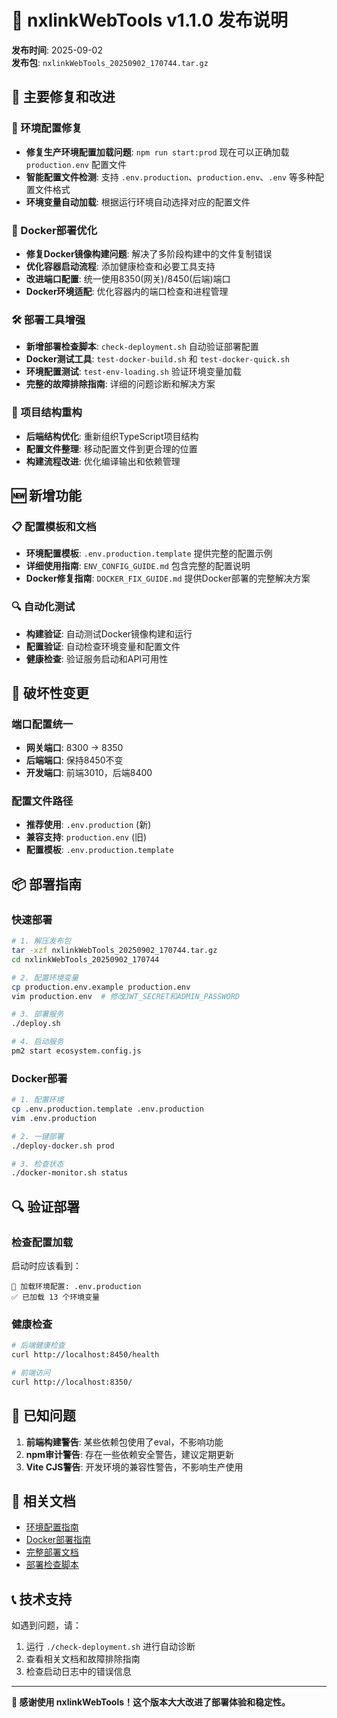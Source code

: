 # 🚀 nxlinkWebTools v1.1.0 发布说明

**发布时间**: 2025-09-02  
**发布包**: `nxlinkWebTools_20250902_170744.tar.gz`

## 🎯 主要修复和改进

### 🔧 环境配置修复
- **修复生产环境配置加载问题**: `npm run start:prod` 现在可以正确加载 `production.env` 配置文件
- **智能配置文件检测**: 支持 `.env.production`、`production.env`、`.env` 等多种配置文件格式
- **环境变量自动加载**: 根据运行环境自动选择对应的配置文件

### 🐳 Docker部署优化
- **修复Docker镜像构建问题**: 解决了多阶段构建中的文件复制错误
- **优化容器启动流程**: 添加健康检查和必要工具支持
- **改进端口配置**: 统一使用8350(网关)/8450(后端)端口
- **Docker环境适配**: 优化容器内的端口检查和进程管理

### 🛠️ 部署工具增强
- **新增部署检查脚本**: `check-deployment.sh` 自动验证部署配置
- **Docker测试工具**: `test-docker-build.sh` 和 `test-docker-quick.sh`
- **环境配置测试**: `test-env-loading.sh` 验证环境变量加载
- **完整的故障排除指南**: 详细的问题诊断和解决方案

### 📁 项目结构重构
- **后端结构优化**: 重新组织TypeScript项目结构
- **配置文件整理**: 移动配置文件到更合理的位置
- **构建流程改进**: 优化编译输出和依赖管理

## 🆕 新增功能

### 📋 配置模板和文档
- **环境配置模板**: `.env.production.template` 提供完整的配置示例
- **详细使用指南**: `ENV_CONFIG_GUIDE.md` 包含完整的配置说明
- **Docker修复指南**: `DOCKER_FIX_GUIDE.md` 提供Docker部署的完整解决方案

### 🔍 自动化测试
- **构建验证**: 自动测试Docker镜像构建和运行
- **配置验证**: 自动检查环境变量和配置文件
- **健康检查**: 验证服务启动和API可用性

## 🔄 破坏性变更

### 端口配置统一
- **网关端口**: 8300 → 8350
- **后端端口**: 保持8450不变
- **开发端口**: 前端3010，后端8400

### 配置文件路径
- **推荐使用**: `.env.production` (新)
- **兼容支持**: `production.env` (旧)
- **配置模板**: `.env.production.template`

## 📦 部署指南

### 快速部署
```bash
# 1. 解压发布包
tar -xzf nxlinkWebTools_20250902_170744.tar.gz
cd nxlinkWebTools_20250902_170744

# 2. 配置环境变量
cp production.env.example production.env
vim production.env  # 修改JWT_SECRET和ADMIN_PASSWORD

# 3. 部署服务
./deploy.sh

# 4. 启动服务
pm2 start ecosystem.config.js
```

### Docker部署
```bash
# 1. 配置环境
cp .env.production.template .env.production
vim .env.production

# 2. 一键部署
./deploy-docker.sh prod

# 3. 检查状态
./docker-monitor.sh status
```

## 🔍 验证部署

### 检查配置加载
启动时应该看到：
```
🔧 加载环境配置: .env.production
✅ 已加载 13 个环境变量
```

### 健康检查
```bash
# 后端健康检查
curl http://localhost:8450/health

# 前端访问
curl http://localhost:8350/
```

## 🐛 已知问题

1. **前端构建警告**: 某些依赖包使用了eval，不影响功能
2. **npm审计警告**: 存在一些依赖安全警告，建议定期更新
3. **Vite CJS警告**: 开发环境的兼容性警告，不影响生产使用

## 🔗 相关文档

- [环境配置指南](./ENV_CONFIG_GUIDE.md)
- [Docker部署指南](./DOCKER_FIX_GUIDE.md)
- [完整部署文档](./DEPLOYMENT_GUIDE.md)
- [部署检查脚本](./check-deployment.sh)

## 📞 技术支持

如遇到问题，请：
1. 运行 `./check-deployment.sh` 进行自动诊断
2. 查看相关文档和故障排除指南
3. 检查启动日志中的错误信息

---

**🎉 感谢使用 nxlinkWebTools！这个版本大大改进了部署体验和稳定性。**